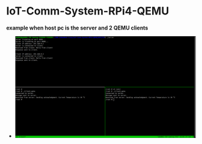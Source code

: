 # IoT-Comm-System-RPi4-QEMU
**example when host pc is the server and 2 QEMU clients**
- ![This is an alt text.](./img/2Clients.png "This is a sample image.")
